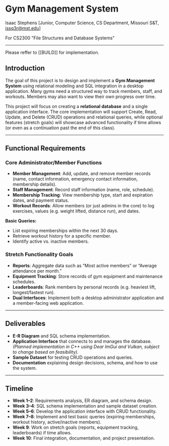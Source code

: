 # **Gym Management System**  
Isaac Stephens [Junior, Computer Science, CS Department, Missouri S&T, issq3r@mst.edu]  

For CS2300 "File Structures and Database Systems"

---

Please reffer to [[BUILD]] for implementation.

## Introduction  
The goal of this project is to design and implement a **Gym Management System** using relational modeling and SQL integration in a desktop application. Many gyms need a structured way to track members, staff, and workouts. Members may also want to view their own progress over time.  

This project will focus on creating a **relational database** and a single application interface. The core implementation will support Create, Read, Update, and Delete (CRUD) operations and relational queries, while optional features (stretch goals) will showcase advanced functionality if time allows (or even as a continuation past the end of this class).  

---

## Functional Requirements  

### Core Administrator/Member Functions  
- **Member Management**: Add, update, and remove member records (name, contact information, emergency contact information, membership details).  
- **Staff Management**: Record staff information (name, role, schedule).  
- **Membership Tracking**: View membership type, start and expiration dates, and payment status.  
- **Workout Records**: Allow members (or just admins in the core) to log exercises, values (e.g. weight lifted, distance run), and dates.  

**Basic Queries:**  
- List expiring memberships within the next 30 days.  
- Retrieve workout history for a specific member.  
- Identify active vs. inactive members.  

### Stretch Functionality Goals  
- **Reports**: Aggregate data such as “Most active members” or “Average attendance per month.”  
- **Equipment Tracking**: Store records of gym equipment and maintenance schedules.  
- **Leaderboards**: Rank members by personal records (e.g. heaviest lift, longest/fastest run).  
- **Dual Interfaces**: Implement both a desktop administrator application and a member-facing web application.  

---

## Deliverables  
- **E-R Diagram** and SQL schema implementation.  
- **Application Interface** that connects to and manages the database. *(Planned implementation in C++ using Dear ImGui and Vulkan, subject to change based on feasibility).*  
- **Sample Dataset** for testing CRUD operations and queries.  
- **Documentation** explaining design decisions, schema, and how to use the system.  

---

## Timeline  

- **Week 1–2**: Requirements analysis, ER diagram, and schema design.  
- **Week 3–4**: SQL schema implementation and sample dataset creation.  
- **Week 5–6**: Develop the application interface with CRUD functionality.  
- **Week 7–8**: Implement and test basic queries (expiring memberships, workout history, active/inactive members).  
- **Week 9**: Work on stretch goals (reports, equipment tracking, leaderboards) if time allows.  
- **Week 10**: Final integration, documentation, and project presentation.  
